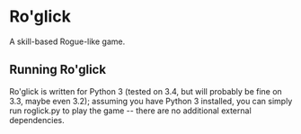 Ro'glick
========

A skill-based Rogue-like game.

Running Ro'glick
----------------

Ro'glick is written for Python 3 (tested on 3.4, but will probably be fine on
3.3, maybe even 3.2); assuming you have Python 3 installed, you can simply run
roglick.py to play the game -- there are no additional external dependencies.

